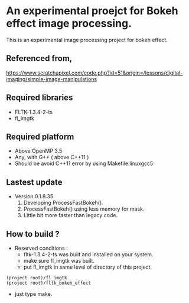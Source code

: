 # An experimental proejct for Bokeh effect image processing.
This is an experimental image processing project for bokeh effect.

## Referenced from,
https://www.scratchapixel.com/code.php?id=51&origin=/lessons/digital-imaging/simple-image-manipulations

## Required libraries
* FLTK-1.3.4-2-ts
* fl_imgtk

## Required platform
* Above OpenMP 3.5
* Any, with G++ ( above C++11 )
* Should be avoid C++11 error by using Makefile.linuxgcc5

## Lastest update
 * Version 0.1.8.35
     1. Developing ProcessFastBokeh().
	 1. ProcessFastBokeh() using less memory for mask.
	 1. Little bit more faster than legacy code.

## How to build ?
* Reserved conditions :
    - fltk-1.3.4-2-ts was built and installed on your system.
    - make sure fl_imgtk was built.
    - put fl_imgtk in same level of directory of this project.
```
(project root)/fl_imgtk
(project root)/fltk_bokeh_effect
```
* just type make.
